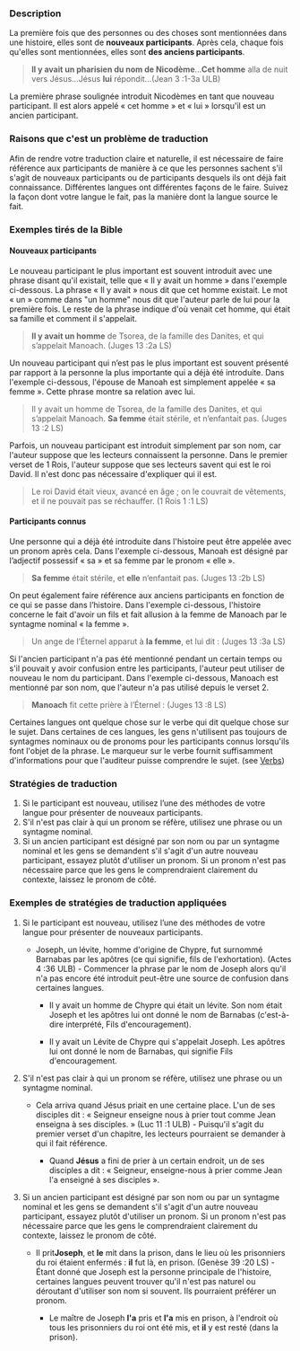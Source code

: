 
### Description

La première fois que des personnes ou des choses sont mentionnées dans une histoire, elles sont de **nouveaux participants**. Après cela, chaque fois qu'elles sont mentionnées, elles sont **des anciens participants**.

>**ll y avait un pharisien du nom de Nicodème**…**Cet homme** alla de nuit vers Jésus…Jésus **lui** répondit…(Jean 3 :1-3a ULB)

La première phrase soulignée introduit Nicodèmes en tant que nouveau participant. Il est alors appelé « cet homme » et « lui » lorsqu'il est un ancien participant.


### Raisons que c'est un problème de traduction

Afin de rendre votre traduction claire et naturelle, il est nécessaire de faire référence aux participants de manière à ce que les personnes sachent s'il s'agit de nouveaux participants ou de participants desquels ils ont déjà fait connaissance. Différentes langues ont différentes façons de le faire. Suivez la façon dont votre langue le fait, pas la manière dont la langue source le fait.


### Exemples tirés de la Bible


#### Nouveaux participants

Le nouveau participant le plus important est souvent introduit avec une phrase disant qu'il existait, telle que « Il y avait un homme » dans l'exemple ci-dessous. La phrase « Il y avait » nous dit que cet homme existait. Le mot « un » comme dans "un homme" nous dit que l'auteur parle de lui pour la première fois. Le reste de la phrase indique d'où venait cet homme, qui était sa famille et comment il s'appelait.

>**Il y avait un homme** de Tsorea, de la famille des Danites, et qui s’appelait Manoach. (Juges 13 :2a LS)

Un nouveau participant qui n’est pas le plus important est souvent présenté par rapport à la personne la plus importante qui a déjà été introduite. Dans l'exemple ci-dessous, l'épouse de Manoah est simplement appelée « sa femme ». Cette phrase montre sa relation avec lui.

>Il y avait un homme de Tsorea, de la famille des Danites, et qui s’appelait Manoach. **Sa femme** était stérile, et n’enfantait pas. (Juges 13 :2 LS)

Parfois, un nouveau participant est introduit simplement par son nom, car l'auteur suppose que les lecteurs connaissent la personne. Dans le premier verset de 1 Rois, l'auteur suppose que ses lecteurs savent qui est le roi David. Il n'est donc pas nécessaire d'expliquer qui il est.

>Le roi David était vieux, avancé en âge ; on le couvrait de vêtements, et il ne pouvait pas se réchauffer. (1 Rois 1 :1 LS)


#### Participants connus

Une personne qui a déjà été introduite dans l'histoire peut être appelée avec un pronom après cela. Dans l'exemple ci-dessous, Manoah est désigné par l’adjectif possessif « sa » et sa femme par le pronom « elle ».

>**Sa femme** était stérile, et **elle** n’enfantait pas. (Juges 13 :2b LS)

On peut également faire référence aux anciens participants en fonction de ce qui se passe dans l’histoire. Dans l'exemple ci-dessous, l'histoire concerne le fait d'avoir un fils et fait allusion à la femme de Manoach par le syntagme nominal « la femme ».

>Un ange de l’Éternel apparut à **la femme**, et lui dit : (Juges 13 :3a LS)

Si l'ancien participant n'a pas été mentionné pendant un certain temps ou s'il pouvait y avoir confusion entre les participants, l'auteur peut utiliser de nouveau le nom du participant. Dans l'exemple ci-dessous, Manoach est mentionné par son nom, que l'auteur n'a pas utilisé depuis le verset 2.

>**Manoach** fit cette prière à l’Éternel : (Juges 13 :8 LS)

Certaines langues ont quelque chose sur le verbe qui dit quelque chose sur le sujet. Dans certaines de ces langues, les gens n'utilisent pas toujours de syntagmes nominaux ou de pronoms pour les participants connus lorsqu'ils font l'objet de la phrase. Le marqueur sur le verbe fournit suffisamment d'informations pour que l'auditeur puisse comprendre le sujet. (see [Verbs](../figs-verbs/01.md))


### Stratégies de traduction

1. Si le participant est nouveau, utilisez l’une des méthodes de votre langue pour présenter de nouveaux participants.
1. S'il n'est pas clair à qui un pronom se réfère, utilisez une phrase ou un syntagme nominal.
1. Si un ancien participant est désigné par son nom ou par un syntagme nominal et les gens se demandent s'il s'agit d'un autre nouveau participant, essayez plutôt d'utiliser un pronom. Si un pronom n'est pas nécessaire parce que les gens le comprendraient clairement du contexte, laissez le pronom de côté.


### Exemples de stratégies de traduction appliquées

1. Si le participant est nouveau, utilisez l’une des méthodes de votre langue pour présenter de nouveaux participants.

    * Joseph, un lévite, homme d'origine de Chypre, fut surnommé Barnabas par les apôtres (ce qui signifie, fils de l'exhortation). (Actes 4 :36 ULB) - Commencer la phrase par le nom de Joseph alors qu'il n'a pas encore été introduit peut-être une source de confusion dans certaines langues.

        * Il y avait un homme de Chypre qui était un lévite. Son nom était Joseph et les apôtres lui ont donné le nom de Barnabas (c'est-à-dire interprété, Fils d'encouragement).

        * Il y avait un Lévite de Chypre qui s'appelait Joseph. Les apôtres lui ont donné le nom de Barnabas, qui signifie Fils d'encouragement.

1. S'il n'est pas clair à qui un pronom se réfère, utilisez une phrase ou un syntagme nominal.

    * Cela arriva quand Jésus priait en une certaine place. L'un de ses disciples dit : « Seigneur enseigne nous à prier tout comme Jean enseigna à ses disciples. » (Luc 11 :1 ULB) - Puisqu'il s'agit du premier verset d'un chapitre, les lecteurs pourraient se demander à qui il fait référence.

        * Quand **Jésus** a fini de prier à un certain endroit, un de ses disciples a dit : « Seigneur, enseigne-nous à prier comme Jean l'a enseigné à ses disciples ».

1. Si un ancien participant est désigné par son nom ou par un syntagme nominal et les gens se demandent s'il s'agit d'un autre nouveau participant, essayez plutôt d'utiliser un pronom. Si un pronom n'est pas nécessaire parce que les gens le comprendraient clairement du contexte, laissez le pronom de côté.

    * Il prit**Joseph**, et **le** mit dans la prison, dans le lieu où les prisonniers du roi étaient enfermés : **il** fut là, en prison. (Genèse 39 :20 LS) - Étant donné que Joseph est la personne principale de l'histoire, certaines langues peuvent trouver qu'il n'est pas naturel ou déroutant d'utiliser son nom si souvent. Ils pourraient préférer un pronom.

        * Le maître de Joseph **l'a** pris et **l'a** mis en prison, à l'endroit où tous les prisonniers du roi ont été mis, et **il** y est resté (dans la prison).

